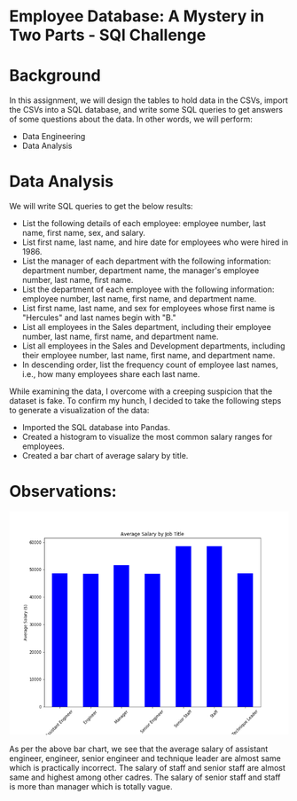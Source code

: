 # Employee Database: A Mystery in Two Parts - SQl Challenge

# Background

In this assignment, we will design the tables to hold data in the CSVs, import the CSVs into a SQL database, and write some SQL queries to get answers of some questions about the data. In other words, we will perform:

* Data Engineering
* Data Analysis

# Data Analysis

We will write SQL queries to get the below results:

* List the following details of each employee: employee number, last name, first name, sex, and salary.
* List first name, last name, and hire date for employees who were hired in 1986.
* List the manager of each department with the following information: department number, department name, the manager's employee number, last name, first name.
* List the department of each employee with the following information: employee number, last name, first name, and department name.
* List first name, last name, and sex for employees whose first name is "Hercules" and last names begin with "B."
* List all employees in the Sales department, including their employee number, last name, first name, and department name.
* List all employees in the Sales and Development departments, including their employee number, last name, first name, and department name.
* In descending order, list the frequency count of employee last names, i.e., how many employees share each last name.


While examining the data, I overcome with a creeping suspicion that the dataset is fake. To confirm my hunch, I decided to take the following steps to generate a visualization of the data:

* Imported the SQL database into Pandas.
* Created a histogram to visualize the most common salary ranges for employees.
* Created a bar chart of average salary by title.

# Observations:

![employeeSQL](Images/avg_salary_job_title.png)

As per the above bar chart, we see that the average salary of assistant engineer, engineer, senior engineer and technique leader are almost same which is practically incorrect. The salary of staff and senior staff are almost same and highest among other cadres. The salary of senior staff and staff is more than manager which is totally vague.
